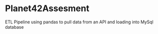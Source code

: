 # Planet42Assesment
ETL Pipeline using pandas to pull data from an API and loading into MySql database
